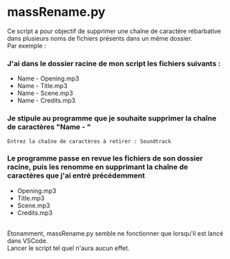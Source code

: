 # massRename.py

Ce script a pour objectif de supprimer une chaîne de caractère rébarbative dans plusieurs noms de fichiers présents dans un même dossier.<br>
Par exemple :

### J'ai dans le dossier racine de mon script les fichiers suivants :
- Name - Opening.mp3
- Name - Title.mp3
- Name - Scene.mp3
- Name - Credits.mp3

### Je stipule au programme que je souhaite supprimer la chaîne de caractères "Name - "

`Entrez la chaîne de caractères à retirer : Soundtrack`

### Le programme passe en revue les fichiers de son dossier racine, puis les renomme en supprimant la chaîne de caractères que j'ai entré précédemment
- Opening.mp3
- Title.mp3
- Scene.mp3
- Credits.mp3
<br>
Étonamment, massRename.py semble ne fonctionner que lorsqu'il est lancé dans VSCode.<br>
Lancer le script tel quel n'aura aucun effet.